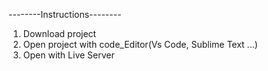    --------Instructions--------

1. Download project
2. Open project with code_Editor(Vs Code, Sublime Text ...)
3. Open with Live Server
